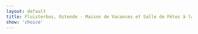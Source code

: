 ```yaml
---
layout: default
title: Fluisterbos, Ostende - Maison de Vacances et Salle de Fêtes à la côte.
show: 'choice'
---
```


